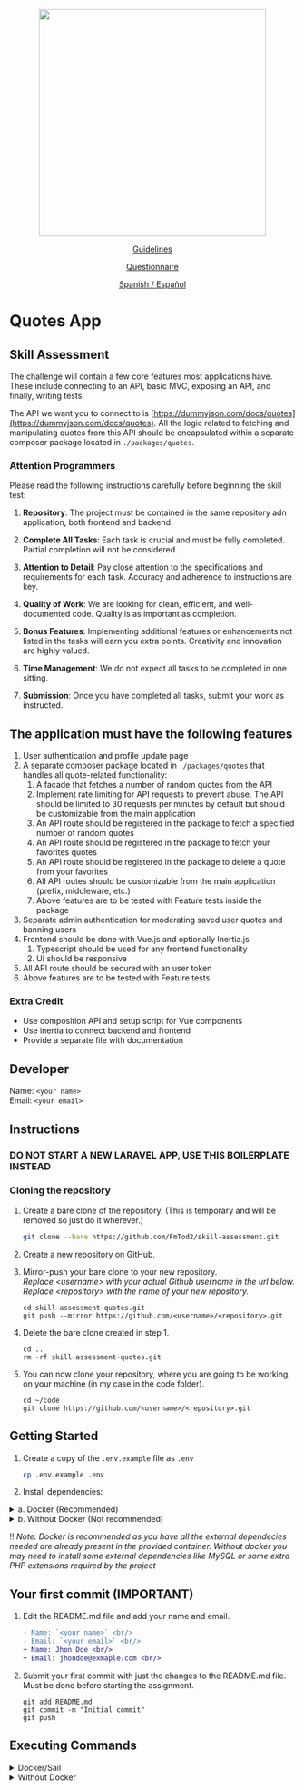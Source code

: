 <p align="center"><a href="https://laravel.com" target="_blank"><img src="https://raw.githubusercontent.com/laravel/art/master/logo-lockup/5%20SVG/2%20CMYK/1%20Full%20Color/laravel-logolockup-cmyk-red.svg" width="400"></a></p>

<p align="center"><a href="https://github.com/FmTod/">Guidelines</a></p>

<p align="center"><a href="https://forms.gle/gSqn6SE3Wa65b3bS7">Questionnaire</a></p>

<p align="center"><a href="./LEAME.md">Spanish / Español</a></p>

# Quotes App

## Skill Assessment

The challenge will contain a few core features most applications have. These include connecting to an API, basic MVC, exposing an API, and finally, writing tests.

The API we want you to connect to is [https://dummyjson.com/docs/quotes](https://dummyjson.com/docs/quotes). All the logic related to fetching and manipulating quotes from this API should be encapsulated within a separate composer package located in `./packages/quotes`.

### Attention Programmers

Please read the following instructions carefully before beginning the skill test:

1. **Repository**:
The project must be contained in the same repository adn application, both frontend and backend.

2. **Complete All Tasks**:
Each task is crucial and must be fully completed. Partial completion will not be considered.

3. **Attention to Detail**:
Pay close attention to the specifications and requirements for each task. Accuracy and adherence to instructions are key.

4. **Quality of Work**:
We are looking for clean, efficient, and well-documented code. Quality is as important as completion.

5. **Bonus Features**:
Implementing additional features or enhancements not listed in the tasks will earn you extra points. Creativity and innovation are highly valued.

6. **Time Management**:
We do not expect all tasks to be completed in one sitting.

7. **Submission**:
Once you have completed all tasks, submit your work as instructed.

## The application must have the following features

1. User authentication and profile update page
2. A separate composer package located in `./packages/quotes` that handles all quote-related functionality:
    1. A facade that fetches a number of random quotes from the API
    2. Implement rate limiting for API requests to prevent abuse. The API should be limited to 30 requests per minutes by default but should be customizable from the main application
    3. An API route should be registered in the package to fetch a specified number of random quotes
    4. An API route should be registered in the package to fetch your favorites quotes
    5. An API route should be registered in the package to delete a quote from your favorites
    6. All API routes should be customizable from the main application (prefix, middleware, etc.)
    7. Above features are to be tested with Feature tests inside the package
3. Separate admin authentication for moderating saved user quotes and banning users
4. Frontend should be done with Vue.js and optionally Inertia.js
    1. Typescript should be used for any frontend functionality
    2. UI should be responsive
5. All API route should be secured with an user token
6. Above features are to be tested with Feature tests

### Extra Credit

* Use composition API and setup script for Vue components
* Use inertia to connect backend and frontend
* Provide a separate file with documentation

## Developer

Name: `<your name>` <br/>
Email: `<your email>`<br/>

## Instructions

### DO NOT START A NEW LARAVEL APP, USE THIS BOILERPLATE INSTEAD

### Cloning the repository

1. Create a bare clone of the repository. (This is temporary and will be removed so just do it wherever.)

    ```bash
    git clone --bare https://github.com/FmTod2/skill-assessment.git
    ```

2. Create a new repository on GitHub.

3. Mirror-push your bare clone to your new repository.<br/>_Replace &lt;username&gt; with your actual Github username in the url below._<br/>_Replace &lt;repository&gt; with the name of your new repository._

    ```shell
    cd skill-assessment-quotes.git
    git push --mirror https://github.com/<username>/<repository>.git
    ```

4. Delete the bare clone created in step 1.

    ```shell
    cd ..
    rm -rf skill-assessment-quotes.git
    ```

5. You can now clone your repository, where you are going to be working, on your machine (in my case in the code folder).

    ```shell
    cd ~/code
    git clone https://github.com/<username>/<repository>.git
    ```

## Getting Started

1. Create a copy of the `.env.example` file as `.env`

    ```bash
    cp .env.example .env
    ```

2. Install dependencies:

<details>
<summary> a. Docker (Recommended)</summary>

3. Install composer dependecies

    ```shell
    docker run --rm \
        -u "$(id -u):$(id -g)" \
        -v $(pwd):/var/www/html \
        -w /var/www/html \
        laravelsail/php81-composer:latest \
        composer install --ignore-platform-reqs
    ```

4. Start the container (Sail):

    ```shell
    ./vendor/bin/sail up -d
    ```

5. Generate a new secret key:

    ```shell
    ./vendor/bin/sail artisan key:generate
    ```

</details>

<details>
<summary>b. Without Docker (Not recommended)</summary>

3. Install all required dependencies

    ```bash
    composer install
    ```

4. Generate a new secret key:

    ```shell
    php artisan key:generate
    ```

</details>

‼️ <i>Note: Docker is recommended as you have all the external dependecies needed are already present in the provided container. Without docker you may need to install some external dependencies like MySQL or some extra PHP extensions required by the project</i>

## Your first commit (IMPORTANT)

1. Edit the README.md file and add your name and email.

    ```diff
    - Name: `<your name>` <br/>
    - Email: `<your email>` <br/>
    + Name: Jhon Doe <br/>
    + Email: jhondoe@exmaple.com <br/>
    ```

2. Submit your first commit with just the changes to the README.md file. Must be done before starting the assignment.

    ```shell
    git add README.md
    git commit -m "Initial commit"
    git push
    ```

## Executing Commands

<details>
<summary>Docker/Sail</summary>

### PHP Commands

```shell
./vendor/bin/sail php --version
 
./vendor/bin/sail php script.php
```

### Composer Commands

```shell
./vendor/bin/sail composer require laravel/sanctum
```

### Artisan Commands

```shell
./vendor/bin/sail artisan queue:work
```

### Node / NPM Commands

```shell
./vendor/bin/sail node --version
 
./vendor/bin/sail npm run dev
```

If you wish, you may use Yarn instead of NPM:

```shell
./vendor/bin/sail yarn
```

### Running Tests

```shell
./vendor/bin/sail test

./vendor/bin/sail test --group orders
```

</details>

<details>
<summary>Without Docker</summary>

### Artisan Commands

```shell
php artisan serve
php artisan list
```

### Node / NPM Commands

```shell
npm run dev
// or
npm run build
```

### Running Tests

```shell
composer test
```

</details>
